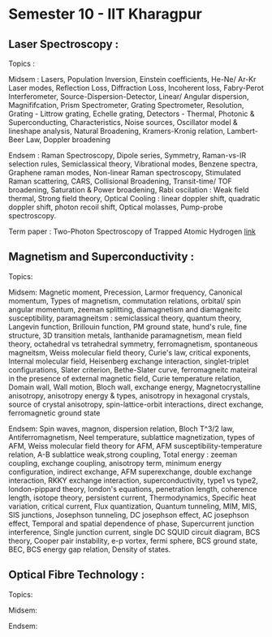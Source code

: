 # Semester 10 - IIT Kharagpur

## Laser Spectroscopy : 
Topics : 

Midsem : Lasers, Population Inversion, Einstein coefficients, He-Ne/ Ar-Kr Laser modes, Reflection Loss, Diffraction Loss, Incoherent loss, Fabry-Perot Interferometer, Source-Dispersion-Detector, Linear/ Angular dispersion, Magnififcation, Prism Spectrometer, Grating Spectrometer, Resolution, Grating - Littrow grating, Echelle grating, Detectors - Thermal, Photonic & Superconducting, Characteristics, Noise sources, Oscillator model & lineshape analysis, Natural Broadening, Kramers-Kronig relation, Lambert-Beer Law, Doppler broadening

Endsem : Raman Spectroscopy, Dipole series, Symmetry, Raman-vs-IR selection rules, Semiclassical theory, Vibrational modes, Benzene spectra, Graphene raman modes, Non-linear Raman spectroscopy, Stimulated Raman scattering, CARS, Collisional Broadening, Transit-time/ TOF broadening, Saturation & Power broadening, Rabi oscilation : Weak field thermal, Strong field theory, Optical Cooling : linear doppler shift, quadratic doppler shift, photon recoil shift, Optical molasses, Pump-probe spectroscopy.

Term paper : Two-Photon Spectroscopy of Trapped Atomic Hydrogen [link](https://journals.aps.org/prl/abstract/10.1103/PhysRevLett.77.255)

## Magnetism and Superconductivity : 
Topics:

Midsem: Magnetic moment, Precession, Larmor frequency, Canonical momentum, Types of magnetism, commutation relations, orbital/ spin angular momentum, zeeman splitting, diamagnetism and diamagneitc susceptibility, paramagneitsm : semiclassical theory, quantum theory, Langevin function, Brillouin function, PM ground state, hund's rule, fine structure, 3D transition metals, lanthanide paramagnetism, mean field theory, octahedral vs tetrahedral symmetry, ferromagnetism, spontaneous magneitsm, Weiss molecular field theory, Curie's law, critical exponents, Internal molecular field, Heisenberg exchange interaction, singlet-triplet configurations, Slater criterion, Bethe-Slater curve, ferromagneitc mateiral in the presence of external magnetic field, Curie temperature relation, Domain wall, Wall motion, Bloch wall, exchange energy, Magnetocrystalline anisotropy, anisotropy energy & types, anisotropy in hexagonal crystals, source of crystal anisotropy, spin-lattice-orbit interactions, direct exchange, ferromagnetic ground state

Endsem: Spin waves, magnon, dispersion relation, Bloch T^3/2 law, Antiferromagnetism, Neel temperature, sublattice magnetization, types of AFM, Weiss molecular field theory for AFM, AFM susceptibility-temperature relation, A-B sublattice weak,strong coupling, Total energy : zeeman coupling, exchange coupling, anisotropy term, minimum energy configuration, indirect exchange, AFM superexchange, double exchange interaction, RKKY exchange interaction, superconductivity, type1 vs type2, london-pippard theory, london's equations, penetration length, coherence length, isotope theory, persistent current, Thermodynamics, Specific heat variation, critical current, Flux quantization, Quantum tunneling, MIM, MIS, SIS junctions, Josephson tunneling, DC josephson effect, AC josephson effect, Temporal and spatial dependence of phase, Supercurrent junction interference, Single junction current, single DC SQUID circuit diagram, BCS theory, Cooper pair instability, e-p vortex, fermi sphere, BCS ground state, BEC, BCS energy gap relation, Density of states.

## Optical Fibre Technology : 
Topics:

Midsem:

Endsem:
